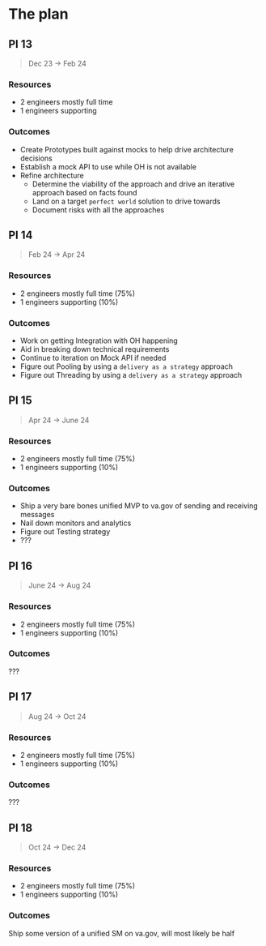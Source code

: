 # The plan 

## PI 13 

> Dec 23 -> Feb 24

### Resources

- 2 engineers mostly full time
- 1 engineers supporting

### Outcomes

- Create Prototypes built against mocks to help drive architecture decisions
- Establish a mock API to use while OH is not available
- Refine architecture 
  - Determine the viability of the approach and drive an iterative approach based on facts found
  - Land on a target `perfect world` solution to drive towards
  - Document risks with all the approaches

## PI 14

> Feb 24 -> Apr 24

### Resources

- 2 engineers mostly full time (75%)
- 1 engineers supporting (10%)

### Outcomes

- Work on getting Integration with OH happening
- Aid in breaking down technical requirements 
- Continue to iteration on Mock API if needed
- Figure out Pooling by using a `delivery as a strategy` approach
- Figure out Threading by using a `delivery as a strategy` approach


## PI 15

> Apr 24 -> June 24

### Resources

- 2 engineers mostly full time (75%)
- 1 engineers supporting (10%)

### Outcomes

- Ship a very bare bones unified MVP to va.gov of sending and receiving messages
- Nail down monitors and analytics 
- Figure out Testing strategy
- ???

## PI 16

> June 24 -> Aug 24

### Resources

- 2 engineers mostly full time (75%)
- 1 engineers supporting (10%)

### Outcomes

???

## PI 17

> Aug 24 -> Oct 24

### Resources

- 2 engineers mostly full time (75%)
- 1 engineers supporting (10%)

### Outcomes

???

## PI 18

> Oct 24 -> Dec 24

### Resources

- 2 engineers mostly full time (75%)
- 1 engineers supporting (10%)

### Outcomes

Ship some version of a unified SM on va.gov, will most likely be half 